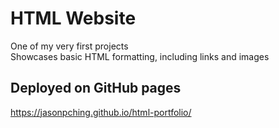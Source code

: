 # HTML Website
One of my very first projects  
Showcases basic HTML formatting, including links and images

## Deployed on GitHub pages
https://jasonpching.github.io/html-portfolio/
